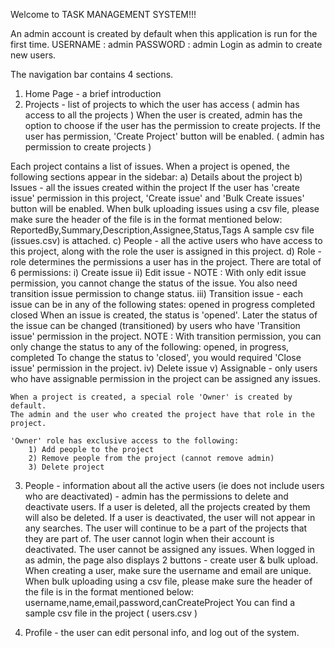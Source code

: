 Welcome to TASK MANAGEMENT SYSTEM!!!

An admin account is created by default when this application is run for the first time.
USERNAME : admin
PASSWORD : admin
Login as admin to create new users.

The navigation bar contains 4 sections.
1) Home Page - a brief introduction
2) Projects - list of projects to which the user has access ( admin has access to all the projects )
When the user is created, admin has the option to choose if the user has the permission to create projects.
If the user has permission, 'Create Project' button will be enabled. ( admin has permission to create projects )

Each project contains a list of issues.
When a project is opened, the following sections appear in the sidebar:
a) Details about the project
b) Issues - all the issues created within the project
If the user has 'create issue' permission in this project, 'Create issue' and 'Bulk Create issues' button will be enabled.
When bulk uploading issues using a csv file, please make sure the header of the file is in the format mentioned below:
ReportedBy,Summary,Description,Assignee,Status,Tags
A sample csv file (issues.csv) is attached.
c) People - all the active users who have access to this project, along with the role the user is assigned in this project.
d) Role - role determines the permissions a user has in the project.
There are total of 6 permissions: 
    i) Create issue
    ii) Edit issue - 
        NOTE : With only edit issue permission, you cannot change the status of the issue.
        You also need transition issue permission to change status.
    iii) Transition issue - 
        each issue can be in any of the following states:
            opened
            in progress
            completed
            closed
        When an issue is created, the status is 'opened'.
        Later the status of the issue can be changed (transitioned) by users who have 'Transition issue' permission in the project.
        NOTE : With transition permission, you can only change the status to any of the following:
            opened, in progress, completed
            To change the status to 'closed', you would required 'Close issue' permission in the project.
    iv) Delete issue
    v) Assignable - only users who have assignable permission in the project can be assigned any issues.

    When a project is created, a special role 'Owner' is created by default.
    The admin and the user who created the project have that role in the project.

    'Owner' role has exclusive access to the following:
        1) Add people to the project
        2) Remove people from the project (cannot remove admin)
        3) Delete project

3) People - information about all the active users (ie does not include users who are deactivated) - admin has the permissions to delete and deactivate users.
If a user is deleted, all the projects created by them will also be deleted.
If a user is deactivated, the user will not appear in any searches. The user will continue to be a part of the projects that they are part of. The user cannot login when their account is deactivated. The user cannot be assigned any issues.
When logged in as admin, the page also displays 2 buttons - create user & bulk upload.
When creating a user, make sure the username and email are unique.
When bulk uploading using a csv file, please make sure the header of the file is in the format mentioned below:
username,name,email,password,canCreateProject
You can find a sample csv file in the project ( users.csv )

4) Profile - the user can edit personal info, and log out of the system.